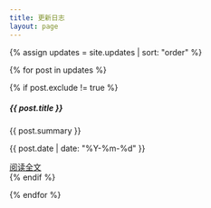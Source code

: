 ```yaml
---
title: 更新日志
layout: page
---
```


{% assign updates = site.updates | sort: "order" %}

{% for post in updates %}

{% if post.exclude != true %}

<div class="card shadow shadow-lg--hover mt-5">
              <div class="card-body">
                <div class="d-flex px-3">
                  <div>
                    <div class="icon icon-shape bg-gradient-info rounded-circle text-white">
                      <i class="ni ni-chat-round"></i>
                    </div>
                  </div>
                  <div class="pl-4">
                    <h5 class="title text-info">{{ post.title }}</h5>
                    <p>{{ post.summary }}</p>
                    <p>{{ post.date | date: "%Y-%m-%d" }}</p>
                    <a href="{{ post.url | prepend: site.baseurl }}" class="text-info">阅读全文</a>
                  </div>
                </div>
              </div>
            </div>
{% endif %}
  
{% endfor %}